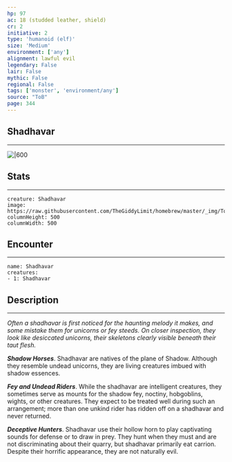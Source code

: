 ```yaml
---
hp: 97
ac: 18 (studded leather, shield)
cr: 2
initiative: 2
type: 'humanoid (elf)'    
size: 'Medium'
environment: ['any']
alignment: lawful evil
legendary: False
lair: False
mythic: False
regional: False
tags: ['monster', 'environment/any']
source: "ToB"
page: 344
---
```


## Shadhavar
---

![|600](https://raw.githubusercontent.com/TheGiddyLimit/homebrew/master/_img/ToB/Shadhavar.webp)

## Stats
---

```statblock
creature: Shadhavar
image: https://raw.githubusercontent.com/TheGiddyLimit/homebrew/master/_img/ToB/token/Shadhavar.png
columnHeight: 500
columnWidth: 500
```

## Encounter
---

```encounter-table
name: Shadhavar
creatures:
- 1: Shadhavar
```

## Description
---
_Often a shadhavar is first noticed for the haunting melody it makes, and some mistake them for unicorns or fey steeds. On closer inspection, they look like desiccated unicorns, their skeletons clearly visible beneath their taut flesh._

**_Shadow Horses_**. Shadhavar are natives of the plane of Shadow. Although they resemble undead unicorns, they are living creatures imbued with shadow essences.

**_Fey and Undead Riders_**. While the shadhavar are intelligent creatures, they sometimes serve as mounts for the shadow fey, noctiny, hobgoblins, wights, or other creatures. They expect to be treated well during such an arrangement; more than one unkind rider has ridden off on a shadhavar and never returned.

**_Deceptive Hunters_**. Shadhavar use their hollow horn to play captivating sounds for defense or to draw in prey. They hunt when they must and are not discriminating about their quarry, but shadhavar primarily eat carrion. Despite their horrific appearance, they are not naturally evil.






